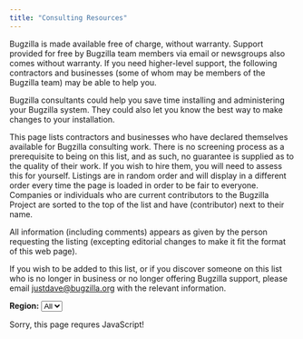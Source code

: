 ```yaml
---
title: "Consulting Resources"
---
```


Bugzilla is made available free of charge, without warranty. Support
provided for free by Bugzilla team members via email or newsgroups also
comes without warranty. If you need higher-level support, the following
contractors and businesses (some of whom may be members of the Bugzilla
team) may be able to help you.

Bugzilla consultants could help you save time installing and
administering your Bugzilla system. They could also let you know the
best way to make changes to your installation.

This page lists contractors and businesses who have declared themselves
available for Bugzilla consulting work. There is no screening process as
a prerequisite to being on this list, and as such, no guarantee is
supplied as to the quality of their work. If you wish to hire them, you
will need to assess this for yourself. Listings are in random order and
will display in a different order every time the page is loaded in order
to be fair to everyone. Companies or individuals who are current
contributors to the Bugzilla Project are sorted to the top of the list
and have (contributor) next to their name.

All information (including comments) appears as given by the person
requesting the listing (excepting editorial changes to make it fit the
format of this web page).

If you wish to be added to this list, or if you discover someone on this
list who is no longer in business or no longer offering Bugzilla
support, please email <justdave@bugzilla.org> with the relevant
information.

<script src="https://yui-s.yahooapis.com/2.9.0/build/yahoo/yahoo-min.js"></script>
<script src="https://yui-s.yahooapis.com/2.9.0/build/dom/dom-min.js"></script>
<script type="text/javascript">
  function updateList(regionSelect) {
      var region = regionSelect.value;
      var vendor_list = document.getElementById('vendor_list');
      var all_lis = vendor_list.getElementsByTagName('li');
      if (region) {
          for(var i = 0; i < all_lis.length; i++) {
              YAHOO.util.Dom.setStyle(all_lis[i], 'display', 'none');
          }
          var show_lis =
            YAHOO.util.Dom.getElementsByClassName(region, 'li', vendor_list);
          for (var i = 0; i < show_lis.length; i++) {
              YAHOO.util.Dom.setStyle(show_lis[i], 'display', '');
          }
      }
      else {
         for(var i = 0; i < all_lis.length; i++) {
              YAHOO.util.Dom.setStyle(all_lis[i], 'display', '');
          }
      }
  }
</script>

<form method="GET" action="#">
  <div><b>Region:</b>
   <select class="custom-select" name="region" id="region" onchange="updateList(this)">
     <option value="">All</option>
   </select>
  </div>
</form>

<ul id="vendor_list"></ul>
<noscript>Sorry, this page requres JavaScript!</noscript>

<script src="https://lists.bugzilla.org/cgi-bin/bz_vendors.cgi?refresh=1"></script>
<script type="text/javascript">
  var regionSelect = document.getElementById('region');
  for(var i = 0; i < regions.length; i++) {
      var opt = new Option(regions[i]);
      regionSelect.options[i + 1] = opt;
  }
  var vendor_list = document.getElementById('vendor_list');
  vendor_list.innerHTML = vendors;
</script>
